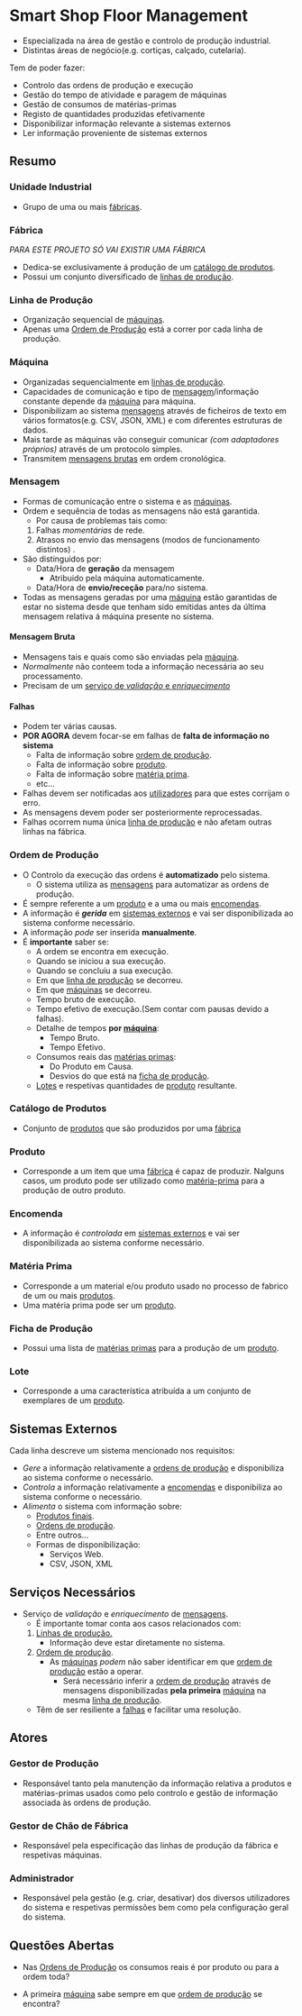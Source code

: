 # Smart Shop Floor Management
* Especializada na área de gestão e controlo de produção industrial.
* Distintas áreas de negócio(e.g. cortiças, calçado, cutelaria).

Tem de poder fazer:
* Controlo das ordens de produção e execução
* Gestão do tempo de atividade e paragem de máquinas
* Gestão de consumos de matérias-primas
* Registo de quantidades produzidas efetivamente
* Disponibilizar informação relevante a sistemas externos
* Ler informação proveniente de sistemas externos

## Resumo

### Unidade Industrial
* Grupo de uma ou mais [fábricas](#Fábrica).

### Fábrica
*PARA ESTE PROJETO SÓ VAI EXISTIR UMA FÁBRICA*

* Dedica-se exclusivamente á produção de um [catálogo de produtos](#Catálogo%20de%20Produtos).
* Possui um conjunto diversificado de [linhas de produção](#Linha%20de%20Produção).

### Linha de Produção

* Organização sequencial de [máquinas](#Máquina).
* Apenas uma [Ordem de Produção](#Ordem%20de%20Produção) está a correr por cada linha de produção.

### Máquina

* Organizadas sequencialmente em [linhas de produção](#Linha%20de%20Produção).
* Capacidades de comunicação e tipo de [mensagem](#Mensagem)/informação constante depende da [máquina](#máquina) para máquina.
* Disponibilizam ao sistema [mensagens](#Mensagem) através de ficheiros de texto em vários formatos(e.g. CSV, JSON, XML) e com diferentes estruturas de dados.
* Mais tarde as máquinas vão conseguir comunicar *(com adaptadores próprios)* através de um protocolo simples.
* Transmitem [mensagens brutas](#Mensagem%20Bruta) em ordem cronológica.

### Mensagem

* Formas de comunicação entre o sistema e as [máquinas](#Máquina).
* Ordem e sequência de todas as mensagens não está garantida.
    * Por causa de problemas tais como:
    1. Falhas *momentárias* de rede.
    1. Atrasos no envio das mensagens (modos de funcionamento distintos) .
* São distinguidos por:
    * Data/Hora de **geração** da mensagem
        * Atribuido pela máquina automaticamente.
    * Data/Hora de **envio/receção** para/no sistema.
* Todas as mensagens geradas por uma [máquina](#Máquina) estão garantidas de estar no sistema desde que tenham sido emitidas antes da última mensagem relativa á máquina presente no sistema.

#### Mensagem Bruta

* Mensagens tais e quais como são enviadas pela [máquina](#Máquina).
* *Normalmente* não conteem toda a informação necessária ao seu processamento.
* Precisam de um [serviço de *validação* e *enriquecimento*](#Serviços%20Necessários)

#### Falhas

* Podem ter várias causas.
* **POR AGORA** devem focar-se em falhas de **falta de informação no sistema**
    * Falta de informação sobre [ordem de produção](#Ordem%20de%20Produção).
    * Falta de informação sobre [produto](#Produto).
    * Falta de informação sobre [matéria prima](#Matéria%20Prima).
    * etc...
* Falhas devem ser notificadas aos [utilizadores](#Atores) para que estes corrijam o erro.
* As mensagens devem poder ser posteriormente reprocessadas.
* Falhas ocorrem numa única [linha de produção](#Linha%20de%20Produção) e não afetam outras linhas na fábrica.

### Ordem de Produção

* O Controlo da execução das ordens é **automatizado** pelo sistema.
    * O sistema utiliza as [mensagens](#Mensagem) para automatizar as ordens de produção.
* É sempre referente a um [produto](#Produto) e a uma ou mais [encomendas](#Encomenda).
* A informação é ***gerida*** em [sistemas externos](#Sistemas%20Externos) e vai ser disponibilizada ao sistema conforme necessário.
* A informação *pode* ser inserida **manualmente**.
* É **importante** saber se:
    * A ordem se encontra em execução.
    * Quando se iniciou a sua execução.
    * Quando se concluiu a sua execução.
    * Em que [linha de produção](#Linha%20de%20Produção) se decorreu.
    * Em que [máquinas](#Máquina) se decorreu.
    * Tempo bruto de execução.
    * Tempo efetivo de execução.(Sem contar com pausas devido a falhas).
    * Detalhe de tempos **por [máquina](#Máquina)**:
        * Tempo Bruto.
        * Tempo Efetivo.
    * Consumos reais das [matérias primas](#Matéria%20Prima):
        * Do Produto em Causa.
        * Desvios do que está na [ficha de produção](#Ficha%20de%20Produção).
    * [Lotes](#Lote) e respetivas quantidades de [produto](#Produto) resultante.

### Catálogo de Produtos

* Conjunto de [produtos](#Produto) que são produzidos por uma [fábrica](#Fábrica)

### Produto

*  Corresponde a um item que uma [fábrica](#Fábrica) é capaz de produzir. Nalguns casos, um produto pode ser utilizado como [matéria-prima](#Matéria%20Prima) para a produção de outro produto.

### Encomenda

* A informação é *controlada* em [sistemas externos](#Sistemas%20Externos) e vai ser disponibilizada ao sistema conforme necessário.

### Matéria Prima

* Corresponde a um material e/ou produto usado no processo de fabrico de um ou
mais [produtos](#Produto).
* Uma matéria prima pode ser um [produto](#Produto).

### Ficha de Produção

* Possui uma lista de [matérias primas](#Matéria%20Prima) para a produção de um [produto](#Produto).

### Lote

* Corresponde a uma característica atribuída a um conjunto de exemplares de um [produto](#Produto).

## Sistemas Externos
Cada linha descreve um sistema mencionado nos requisitos:

* *Gere* a informação relativamente a [ordens de produção](#Ordem%20de%20Produção) e disponibiliza ao sistema conforme o necessário.
* *Controla* a informação relativamente a [encomendas](#Encomenda) e disponibiliza ao sistema conforme o necessário.
* *Alimenta* o sistema com informação sobre: 
    * [Produtos finais](#Produto).
    * [Ordens de produção](#Ordem%20de%20Produção).
    * Entre outros...
    * Formas de disponibilização:
        * Serviços Web.
        * CSV, JSON, XML 

## Serviços Necessários

* Serviço de *validação* e *enriquecimento* de [mensagens](#Mensagem).
    * É importante tomar conta aos casos relacionados com:
    1. [Linhas de produção.](#Linha%20de%20Produção)
        * Informação deve estar diretamente no sistema.
    1. [Ordem de produção](#Ordem%20de%20Produção).
        * As [máquinas](#Máquina) *podem* não saber identificar em que [ordem de produção](#Ordem%20de%20Produção) estão a operar.
            * Será necessário inferir a [ordem de produção](#Ordem%20de%20Produção) através de mensagens disponibilizadas **pela primeira** [máquina](#Máquina) na mesma [linha de produção](#Linha%20de%20Produção).
    * Têm de ser resiliente a [falhas](#Falhas) e facilitar uma resolução.

## Atores

### Gestor de Produção

* Responsável tanto pela manutenção da informação relativa a produtos e
matérias-primas usados como pelo controlo e gestão de informação associada às ordens de
produção.

### Gestor de Chão de Fábrica

* Responsável pela especificação das linhas de produção da fábrica e
respetivas máquinas.

### Administrador

* Responsável pela gestão (e.g. criar, desativar) dos diversos utilizadores do sistema
e respetivas permissões bem como pela configuração geral do sistema.

## Questões Abertas

* Nas [Ordens de Produção](#Ordem%20de%20Produção) os consumos reais é por produto ou para a ordem toda?  

* A primeira [máquina](#Máquina) sabe sempre em que [ordem de produção](#Ordem%20de%20Produção) se encontra?